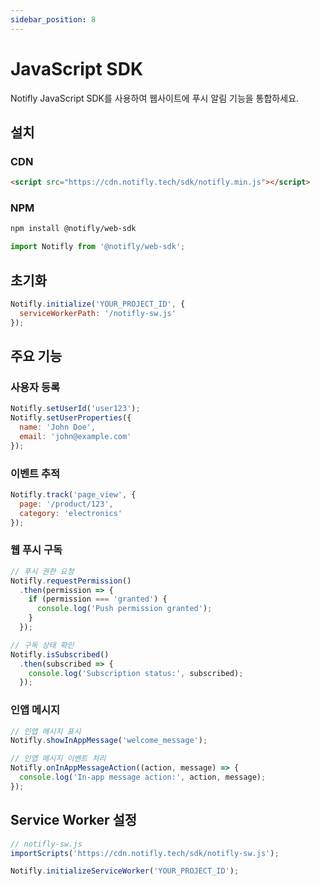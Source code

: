 ```yaml
---
sidebar_position: 8
---
```


# JavaScript SDK

Notifly JavaScript SDK를 사용하여 웹사이트에 푸시 알림 기능을 통합하세요.

## 설치

### CDN

```html
<script src="https://cdn.notifly.tech/sdk/notifly.min.js"></script>
```

### NPM

```bash
npm install @notifly/web-sdk
```

```javascript
import Notifly from '@notifly/web-sdk';
```

## 초기화

```javascript
Notifly.initialize('YOUR_PROJECT_ID', {
  serviceWorkerPath: '/notifly-sw.js'
});
```

## 주요 기능

### 사용자 등록
```javascript
Notifly.setUserId('user123');
Notifly.setUserProperties({
  name: 'John Doe',
  email: 'john@example.com'
});
```

### 이벤트 추적
```javascript
Notifly.track('page_view', {
  page: '/product/123',
  category: 'electronics'
});
```

### 웹 푸시 구독
```javascript
// 푸시 권한 요청
Notifly.requestPermission()
  .then(permission => {
    if (permission === 'granted') {
      console.log('Push permission granted');
    }
  });

// 구독 상태 확인
Notifly.isSubscribed()
  .then(subscribed => {
    console.log('Subscription status:', subscribed);
  });
```

### 인앱 메시지
```javascript
// 인앱 메시지 표시
Notifly.showInAppMessage('welcome_message');

// 인앱 메시지 이벤트 처리
Notifly.onInAppMessageAction((action, message) => {
  console.log('In-app message action:', action, message);
});
```

## Service Worker 설정

```javascript
// notifly-sw.js
importScripts('https://cdn.notifly.tech/sdk/notifly-sw.js');

Notifly.initializeServiceWorker('YOUR_PROJECT_ID');
```